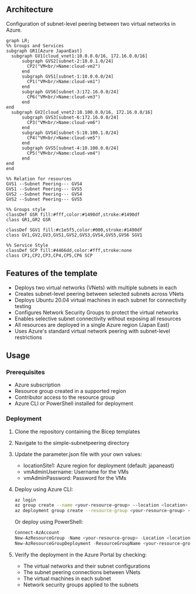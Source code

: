 ## Architecture
Configuration of subnet-level peering between two virtual networks in Azure.

```mermaid
graph LR;
%% Groups and Services
subgraph GR1[Azure JapanEast]
  subgraph GV1[cloud_vnet1:10.0.0.0/16, 172.16.0.0/16]
      subgraph GVS2[subnet-2:10.0.1.0/24]
        CP2("VM<br/>Name:cloud-vm2")
      end
      subgraph GVS1[subnet-1:10.0.0.0/24]
        CP1("VM<br/>Name:cloud-vm1")
      end
      subgraph GVS6[subnet-3:172.16.0.0/24]
        CP6("VM<br/>Name:cloud-vm3")
      end
end
  subgraph GV2[cloud_vnet2:10.100.0.0/16, 172.16.0.0/16]
      subgraph GVS3[subnet-6:172.16.0.0/24]
        CP3("VM<br/>Name:cloud-vm6")
      end
      subgraph GVS4[subnet-5:10.100.1.0/24]
        CP4("VM<br/>Name:cloud-vm5")
      end
      subgraph GVS5[subnet-4:10.100.0.0/24]
        CP5("VM<br/>Name:cloud-vm4")
      end
end
end

%% Relation for resources
GVS1 --Subnet Peering--- GVS4
GVS1 --Subnet Peering--- GVS5
GVS2 --Subnet Peering--- GVS4
GVS2 --Subnet Peering--- GVS5

%% Groups style
classDef GSR fill:#fff,color:#1490df,stroke:#1490df
class GR1,GR2 GSR

classDef SGV1 fill:#c1e5f5,color:#000,stroke:#1490df
class GV1,GV2,GV3,GVS1,GVS2,GVS3,GVS4,GVS5,GVS6 SGV1
 
%% Service Style
classDef SCP fill:#4466dd,color:#fff,stroke:none
class CP1,CP2,CP3,CP4,CP5,CP6 SCP
```

## Features of the template

- Deploys two virtual networks (VNets) with multiple subnets in each
- Creates subnet-level peering between selected subnets across VNets
- Deploys Ubuntu 20.04 virtual machines in each subnet for connectivity testing
- Configures Network Security Groups to protect the virtual networks
- Enables selective subnet connectivity without exposing all resources
- All resources are deployed in a single Azure region (Japan East)
- Uses Azure's standard virtual network peering with subnet-level restrictions

## Usage

### Prerequisites
- Azure subscription
- Resource group created in a supported region
- Contributor access to the resource group
- Azure CLI or PowerShell installed for deployment

### Deployment

1. Clone the repository containing the Bicep templates
2. Navigate to the simple-subnetpeering directory
3. Update the parameter.json file with your own values:
   - locationSite1: Azure region for deployment (default: japaneast)
   - vmAdminUsername: Username for the VMs
   - vmAdminPassword: Password for the VMs

4. Deploy using Azure CLI:
   ```bash
   az login
   az group create --name <your-resource-group> --location <location>
   az deployment group create --resource-group <your-resource-group> --template-file main.bicep --parameters parameter.json
   ```

   Or deploy using PowerShell:
   ```powershell
   Connect-AzAccount
   New-AzResourceGroup -Name <your-resource-group> -Location <location>
   New-AzResourceGroupDeployment -ResourceGroupName <your-resource-group> -TemplateFile main.bicep -TemplateParameterFile parameter.json
   ```

5. Verify the deployment in the Azure Portal by checking:
   - The virtual networks and their subnet configurations
   - The subnet peering connections between VNets
   - The virtual machines in each subnet
   - Network security groups applied to the subnets
